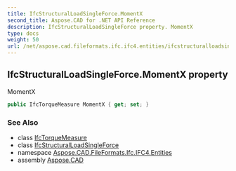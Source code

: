 ```yaml
---
title: IfcStructuralLoadSingleForce.MomentX
second_title: Aspose.CAD for .NET API Reference
description: IfcStructuralLoadSingleForce property. MomentX
type: docs
weight: 50
url: /net/aspose.cad.fileformats.ifc.ifc4.entities/ifcstructuralloadsingleforce/momentx/
---
```

## IfcStructuralLoadSingleForce.MomentX property

MomentX

```csharp
public IfcTorqueMeasure MomentX { get; set; }
```

### See Also

* class [IfcTorqueMeasure](../../../aspose.cad.fileformats.ifc.ifc4.types/ifctorquemeasure/)
* class [IfcStructuralLoadSingleForce](../)
* namespace [Aspose.CAD.FileFormats.Ifc.IFC4.Entities](../../ifcstructuralloadsingleforce/)
* assembly [Aspose.CAD](../../../)


